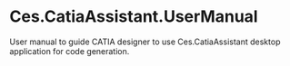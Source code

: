 # Ces.CatiaAssistant.UserManual
User manual to guide CATIA designer to use Ces.CatiaAssistant desktop application for code generation.
